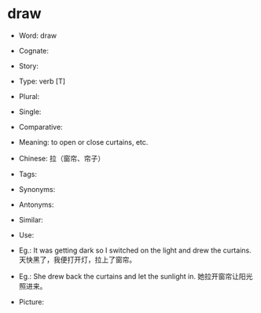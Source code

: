 # draw

- Word: draw
- Cognate: 
- Story: 

- Type: verb [T]
- Plural: 
- Single: 
- Comparative: 
- Meaning: to open or close curtains, etc.
- Chinese: 拉（窗帘、帘子）
- Tags: 
- Synonyms: 
- Antonyms: 
- Similar: 
- Use: 
- Eg.: It was getting dark so I switched on the light and drew the curtains. 天快黑了，我便打开灯，拉上了窗帘。
- Eg.: She drew back the curtains and let the sunlight in. 她拉开窗帘让阳光照进来。
- Picture: 

